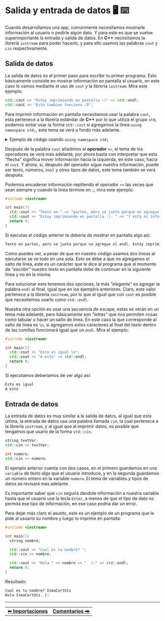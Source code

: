 # Salida y entrada de datos 🖥️ ⌨️

Cuando desarrollamos una app, comúnmente necesitamos mostrarle información al usuario o pedirle algún dato. Y para esto es que se vuelve superimportante la entrada y salida de datos. En **C++** necesitamos la librería `iostream` para poder hacerlo, y para ello usamos las palabras `cout` y `cin` respectivamente.



## Salida de datos

La salida de datos es el primer paso para escribir tu primer programa. Esto básicamente consiste en mostrar información en pantalla al usuario, en este caso lo vamos mediante el uso de `cout` y la librería `iostream`. Mira este ejemplo:

```cpp
std::cout << "Estoy imprimiendo en pantalla :)" << std::endl;
std::cout << "Esto tambien funciona :O";
```

Para imprimir información en pantalla necesitamos usar la palabra `cout`, esta pertenece a la librería estándar de **C++** por lo que utiliza el grupo `std`, podemos evitar usar la forma `std::cout` si agregamos la línea `using namespace std;`, este tema se verá a fondo más adelante.

<details><summary>Ejemplo de código usando <code>using namespace std;</code></summary>

```cpp
#include <iostream>
using namespace std;

int main(){
  cout << "Estoy imprimiendo en pantalla :)" << endl;
  cout << "Esto tambien funciona :O";
  return 0;
}
```

</details>

Después de la palabra `cout` añadimos el ***operador*** `<<`, el tema de los operadores se verá más adelante, por ahora basta con interpretar que esta "flecha" significa mover información hacia la izquierda, en este caso, hacia el `cout`. Y ahora, si, después del operador sigue nuestra información, puede ser texto, números, `bool` y otros tipos de datos, este tema también se verá después.

Podemos encadenar información repitiendo el operador `<<` las veces que sean siempre y cuando la línea termine en `;`, mira este ejemplo:

```cpp
#include <iostream>

int main(){
  std::cout << "Texto en " << "partes, pero se junta porque no agregue el endl. ";
  std::cout << "Estoy imprimiendo en pantalla :). " << "Y esta es información extra." << std::endl;
  return 0;
}
```

Si ejecutas el código anterior te debería de mostrar en pantalla algo así:

```txt
Texto en partes, pero se junta porque no agregue el endl. Estoy imprimiendo en pantalla :). Y esta es información extra.
```

Como puedes ver, a pesar de que en nuestro código usamos dos líneas al ejecutarse se ve todo en una sola. Esto se debe a que no agregamos el salto de línea, este es un carácter que le dice al programa que al momento de *"escribir"* nuestro texto en pantalla debe de continuar en la siguiente línea y no en la misma.

Para solucionar esto tenemos dos opciones, la más *"elegante"* es agregar la palabra `endl` al final, igual que en los ejemplos anteriores. Claro, este valor pertenece a la librería `iostream`, por lo que al igual que con `cout` es posible que necesitemos usarlo como `std::endl`.

Nuestra otra opción es usar una secuencia de escape, estas se verán en un tema más adelante, pero básicamente son *"letras"* que nos permiten cosas como tabular o hacer un salto de línea. En este caso la que corresponde al salto de línea es `\n`, si agregamos estos caracteres al final del texto dentro de las comillas funcionará igual que un `endl`. Mira el ejemplo:

```cpp
#include <iostream>

int main(){
  std::cout << "Esto es igual \n";
  std::cout << "A esto" << std::endl;
  return 0;
}
```

Si ejecutamos deberíamos de ver algo así:

```bash
Esto es igual
A esto
```



## Entrada de datos

La entrada de datos es muy similar a la salida de datos, al igual que esta última, la entrada de datos usa una palabra llamada `cin`, la cual pertenece a la librería `iostream`, y al igual que al imprimir datos, es posible que tengamos que usarlo de la forma `std::cin`.

```cpp
string textVar;
std::cin >> textVar;

int numero;
std::cin >> numero;
```

El ejemplo anterior cuenta con dos casos, en el primero guardamos en una `variable` de texto algo que el usuario introduce, y en la segunda guardamos un número entero en la variable `numero`. El tema de variables y tipos de datos se revisará más adelante.

Es importante saber que `cin` seguirá dándole información a nuestra variable hasta que el usuario use la tecla `Enter`, a menos de que el tipo de dato no permita ese tipo de información, en ese caso podría dar un error.

Para dejar más claro el asunto, este es un ejemplo de un programa que le pide al usuario su nombre y luego lo imprime en pantalla:

```cpp
#include <iostream>

int main(){
  string nombre;

  std::cout << "Cual es tu nombre? ";
  std::cin >> nombre;

  std::cout << "Hola " << nombre << ". (:" << std::endl;
  return 0;
}
```

Resultado:

```txt
Cual es tu nombre? IsmaCortGtz
Hola IsmaCortGtz. (:
```



<hr><div align="center"><table><tr>
  <td><b><a href="./include.md">⬅ Importaciones</a></b></td>
  <td><b><a href="./comments.md">Comentarios ⮕</a></b></td>
</tr></table></div>